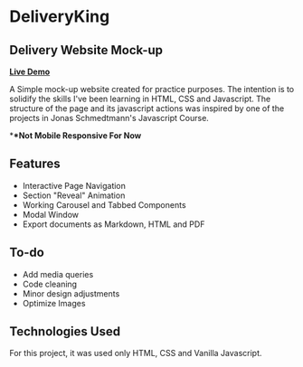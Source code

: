 # DeliveryKing

## Delivery Website Mock-up

**[Live Demo](https://janseulin.github.io/delivery-website--mock-up/)**

A Simple mock-up website created for practice purposes. The intention is to solidify the skills I've been learning in HTML, CSS and Javascript. The structure of the page and its javascript actions was inspired by one of the projects in Jonas Schmedtmann's Javascript Course.

\***\*Not Mobile Responsive For Now**

## Features

- Interactive Page Navigation
- Section "Reveal" Animation
- Working Carousel and Tabbed Components
- Modal Window
- Export documents as Markdown, HTML and PDF

## To-do

- Add media queries
- Code cleaning
- Minor design adjustments
- Optimize Images

## Technologies Used

For this project, it was used only HTML, CSS and Vanilla Javascript.
